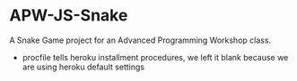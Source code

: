 # APW-JS-Snake
A Snake Game project for an Advanced Programming Workshop class.

- procfile tells heroku installment procedures, we left it blank because we are using heroku default settings
